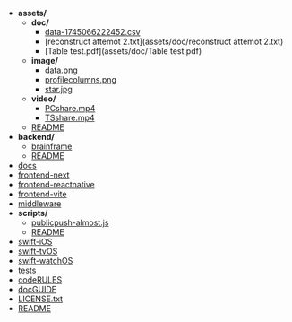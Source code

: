 - **assets/**
  - **doc/**
    - [data-1745066222452.csv](assets/doc/data-1745066222452.csv)
    - [reconstruct attemot 2.txt](assets/doc/reconstruct attemot 2.txt)
    - [Table test.pdf](assets/doc/Table test.pdf)
  - **image/**
    - [data.png](assets/image/data.png)
    - [profilecolumns.png](assets/image/profilecolumns.png)
    - [star.jpg](assets/image/star.jpg)
  - **video/**
    - [PCshare.mp4](assets/video/PCshare.mp4)
    - [TSshare.mp4](assets/video/TSshare.mp4)
  - [README](assets/README.md)
- **backend/**
  - [brainframe](backend/brainframe/README.md)
  - [README](backend/README.md)
- [docs](docs/README.md)
- [frontend-next](frontend-next/README.md)
- [frontend-reactnative](frontend-reactnative/README.md)
- [frontend-vite](frontend-vite/README.md)
- [middleware](middleware/README.md)
- **scripts/**
  - [publicpush-almost.js](scripts/publicpush-almost.js.md)
  - [README](scripts/README.md)
- [swift-iOS](swift-iOS/README.md)
- [swift-tvOS](swift-tvOS/README.md)
- [swift-watchOS](swift-watchOS/README.md)
- [tests](tests/MRmonitor.js.md)
- [codeRULES](codeRULES.md)
- [docGUIDE](docGUIDE.md)
- [LICENSE.txt](LICENSE.txt)
- [README](README.md)